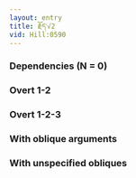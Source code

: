 ```yaml
---
layout: entry
title: རྗོད་√2
vid: Hill:0590
---
```

### Dependencies (N = 0)


### Overt 1-2


### Overt 1-2-3


### With oblique arguments


### With unspecified obliques
